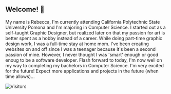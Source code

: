## Welcome! 👋
My name is Rebecca, I'm currently attending California Polytechnic State University Pomona and I'm majoring in Computer Science. I started out as a self-taught Graphic Designer, but realized later on that my passion for art is better spent as a hobby instead of a career. While doing part-time graphic design work, I was a full-time stay at home mom. I've been creating websites on and off since I was a teenager because it's been a second passion of mine. However, I never thought I was 'smart' enough or good enoug to be a software developer. Flash forward to today, I'm now well on my way to completing my bachelors in Computer Science. I'm very excited for the future! Expect more applications and projects in the future (when time allows)...




![Visitors](https://api.visitorbadge.io/api/VisitorHit?user=Rebeccals&repo=Rebeccals&countColor=%237B1E7A)
<!--
**Rebeccals/Rebeccals** is a ✨ _special_ ✨ repository because its `README.md` (this file) appears on your GitHub profile.

Here are some ideas to get you started:

- 🔭 I’m currently working on ...
- 🌱 I’m currently learning ...
- 👯 I’m looking to collaborate on ...
- 🤔 I’m looking for help with ...
- 💬 Ask me about ...
- 📫 How to reach me: ...
- 😄 Pronouns: ...
- ⚡ Fun fact: ...
-->
